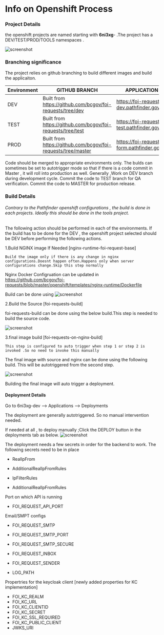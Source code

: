 # Info on Openshift Process


### Project Details

the openshift projects are named starting with **6ni3xg**- .The project has a DEV/TEST/PROD/TOOLS namespaces .

![screenshot](/docs/images/oc_project.png)



### Branching significance

The project relies on github branching to build different images and build the applicaiton.

|Environment|GITHUB BRANCH|APPLICATION URL
|---|---|---|
|DEV| Built from https://github.com/bcgov/foi-requests/tree/dev| https://foi-requests-dev.pathfinder.gov.bc.ca/
|TEST| Built from https://github.com/bcgov/foi-requests/tree/test| https://foi-requests-test.pathfinder.gov.bc.ca/
|PROD| Built from https://github.com/bcgov/foi-requests/tree/master| https://foi-request-form.pathfinder.gov.bc.ca/


Code should be merged to appropriate environments only. The bulds can sometimes be set to autotrigger mode so that if there is a code commit in Master , it will roll into production as well.
Generally ,Work on DEV branch during development cycle. Commit the code to TEST branch for QA verification. Commit the code to MASTER for production release. 


### Build Details

###### Contrary to the Pathfinder openshift configurations , the build is done in each projects. Ideally this should be done in the tools project.

The following action should be performed in each of the environments.
If the build has to be done for the DEV , the openshift project selected should be DEV before performing the following actions.

1.Build NGINX image If Needed [nginx-runtime-foi-request-base]

`Build the image only if there is any change in nginx configurations.Doesnt happen often.Happens only when server configurations change.Skip this step normally
`

Nginx Docker Configruation can be updated in https://github.com/bcgov/foi-requests/blob/master/openshift/templates/nginx-runtime/Dockerfile

Build can be done using ![screenshot](/docs/images/nginx-build.png)

2.Build the  Source [foi-requests-build]

foi-requests-build can be done using the below build.This step is needed to build the source code.

![screenshot](/docs/images/source-build.png)

3.final image build [foi-requests-on-nginx-build]


`This step is configured to auto trigger when step 1 or step 2 is invoked .So no need to invoke this manually`

The final image with source and nginx can be done using the following build. This will be autotriggered from the second step.

![screenshot](/docs/images/final_build.png)


Building the final image will auto trigger a deployment.



####  Deployment Details


Go to 6ni3xg-dev --> Applications --> Deployments

The deployment are generally autotriggered. So no manual intervention needed.

If needed at all , to deploy manually ;Click the DEPLOY button in the deployments tab as below.
![screenshot](/docs/images/dc.png)


The deployment needs a few secrets in order for the backend to work.
The following secrets need to be in place

* RealIpFrom

* AdditionalRealIpFromRules

* IpFilterRules

* AdditionalRealIpFromRules

Port on which API is running
* FOI_REQUEST_API_PORT

Email/SMPT configs
* FOI_REQUEST_SMTP
* FOI_REQUEST_SMTP_PORT
* FOI_REQUEST_SMTP_SECURE
* FOI_REQUEST_INBOX
* FOI_REQUEST_SENDER

* LOG_PATH

Propertries for the keycloak client [newly added properties for KC implementation]
* FOI_KC_REALM
* FOI_KC_URL
* FOI_KC_CLIENTID
* FOI_KC_SECRET
* FOI_KC_SSL_REQUIRED
* FOI_KC_PUBLIC_CLIENT
* JWKS_URI


